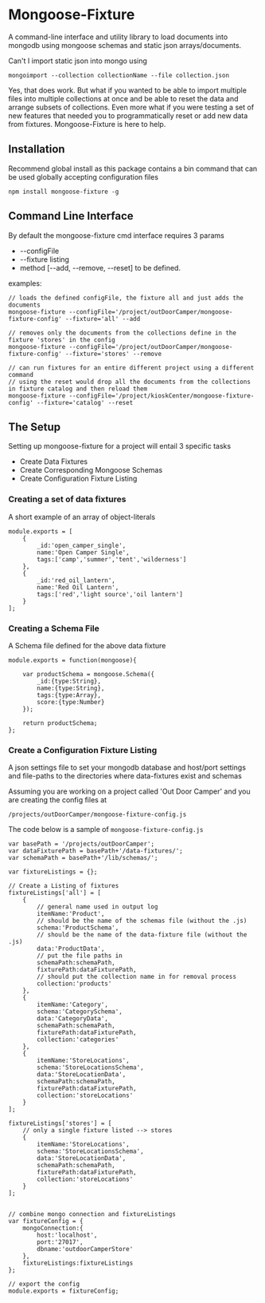 # Mongoose-Fixture

A command-line interface and utility library to load documents into mongodb using mongoose schemas and static json arrays/documents.

Can't I import static json into mongo using 

    mongoimport --collection collectionName --file collection.json

Yes, that does work.  But what if you wanted to be able to import multiple files into multiple collections at once and be able to reset the data and arrange subsets of collections.  Even more what if you were testing a set of new features that needed you to programmatically reset or add new data from fixtures.  Mongoose-Fixture is here to help.

## Installation

Recommend global install as this package contains a bin command that can be used globally accepting configuration files

    npm install mongoose-fixture -g

## Command Line Interface

By default the mongoose-fixture cmd interface requires 3 params

* --configFile
* --fixture listing
* method [--add, --remove, --reset] to be defined.

examples:

    // loads the defined configFile, the fixture all and just adds the documents
    mongoose-fixture --configFile='/project/outDoorCamper/mongoose-fixture-config' --fixture='all' --add

    // removes only the documents from the collections define in the fixture 'stores' in the config
    mongoose-fixture --configFile='/project/outDoorCamper/mongoose-fixture-config' --fixture='stores' --remove 

    // can run fixtures for an entire different project using a different command
    // using the reset would drop all the documents from the collections in fixture catalog and then reload them
    mongoose-fixture --configFile='/project/kioskCenter/mongoose-fixture-config' --fixture='catalog' --reset


## The Setup

Setting up mongoose-fixture for a project will entail 3 specific tasks

* Create Data Fixtures
* Create Corresponding Mongoose Schemas
* Create Configuration Fixture Listing


### Creating a set of data fixtures

A short example of an array of object-literals

    module.exports = [
        {
            _id:'open_camper_single', 
            name:'Open Camper Single', 
            tags:['camp','summer','tent','wilderness']
        },
        {
            _id:'red_oil_lantern',
            name:'Red Oil Lantern', 
            tags:['red','light source','oil lantern']
        }
    ];


### Creating a Schema File

A Schema file defined for the above data fixture

    module.exports = function(mongoose){
        
        var productSchema = mongoose.Schema({
            _id:{type:String},
            name:{type:String},
            tags:{type:Array},
            score:{type:Number}
        });

        return productSchema;
    };



### Create a Configuration Fixture Listing 

A json settings file to set your mongodb database and host/port settings and file-paths to the directories where data-fixtures exist and schemas

Assuming you are working on a project called 'Out Door Camper' and you are creating the config files at

    /projects/outDoorCamper/mongoose-fixture-config.js

The code below is a sample of ```mongoose-fixture-config.js```

    var basePath = '/projects/outDoorCamper';
    var dataFixturePath = basePath+'/data-fixtures/';
    var schemaPath = basePath+'/lib/schemas/';

    var fixtureListings = {};
    
    // Create a Listing of fixtures 
    fixtureListings['all'] = [
        {
            // general name used in output log
            itemName:'Product', 
            // should be the name of the schemas file (without the .js)
            schema:'ProductSchema', 
            // should be the name of the data-fixture file (without the .js)
            data:'ProductData',
            // put the file paths in
            schemaPath:schemaPath, 
            fixturePath:dataFixturePath,
            // should put the collection name in for removal process
            collection:'products'
        },
        {
            itemName:'Category', 
            schema:'CategorySchema', 
            data:'CategoryData',
            schemaPath:schemaPath, 
            fixturePath:dataFixturePath,
            collection:'categories'
        },
        {
            itemName:'StoreLocations',
            schema:'StoreLocationsSchema',
            data:'StoreLocationData', 
            schemaPath:schemaPath, 
            fixturePath:dataFixturePath, 
            collection:'storeLocations'
        }
    ];

    fixtureListings['stores'] = [
        // only a single fixture listed --> stores
        {
            itemName:'StoreLocations',
            schema:'StoreLocationsSchema',
            data:'StoreLocationData', 
            schemaPath:schemaPath, 
            fixturePath:dataFixturePath, 
            collection:'storeLocations'
        }
    ];


    // combine mongo connection and fixtureListings
    var fixtureConfig = {
        mongoConnection:{
            host:'localhost',
            port:'27017',
            dbname:'outdoorCamperStore'
        },
        fixtureListings:fixtureListings
    };

    // export the config
    module.exports = fixtureConfig;


